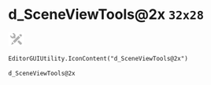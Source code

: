 # d_SceneViewTools@2x `32x28`
<img src="/img/d_SceneViewTools@2x.png" width=32 height=28>

``` CSharp
EditorGUIUtility.IconContent("d_SceneViewTools@2x")
```
```
d_SceneViewTools@2x
```
